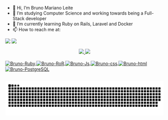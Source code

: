 - 👋 Hi, I’m Bruno Mariano Leite
- 👀 I’m studying Computer Science and working towards being a Full-Stack developer
- 🌱 I’m currently learning Ruby on Rails, Laravel and Docker
- 📫 How to reach me at:
<div>
  
  <a href="https://www.linkedin.com/in/bruno-mariano-leite/" target="_blank"><img src="https://img.shields.io/badge/-LinkedIn-%230077B5?style=for-the-badge&logo=linkedin&logoColor=white" target="_blank"></a>
  <a href="mailto:bmarianoleite4@gmail.com" target="_blank"><img src="https://img.shields.io/badge/Gmail-D14836?style=for-the-badge&logo=gmail&logoColor=white" target="_blank"></a>

 </div>
<!---
nullbr/nullbr is a ✨ special ✨ repository because its `README.md` (this file) appears on your GitHub profile.
You can click the Preview link to take a look at your changes.
--->

<div align="center">
  <a href="https://github.com/nullbr">
  <img height="180em" src="https://github-readme-stats.vercel.app/api?username=nullbr&show_icons=true&theme=aura&include_all_commits=true&count_private=true"/>
  <img height="180em" src="https://github-readme-stats.vercel.app/api/top-langs/?username=nullbr&layout=compact&langs_count=7&theme=aura"/>
</div>
 <div style="display: inline_block"><br>
  <img align="center" alt="Bruno-Ruby" height="50" width="60" src="https://cdn.jsdelivr.net/npm/simple-icons@3.13.0/icons/ruby.svg">
  <img align="center" alt="Bruno-RoR" height="50" width="60" src="https://cdn.jsdelivr.net/npm/simple-icons@3.13.0/icons/rubyonrails.svg">
  <img align="center" alt="Bruno-Js" height="50" width="60" src="https://cdn.jsdelivr.net/gh/devicons/devicon/icons/javascript/javascript-original.svg">
  <img align="center" alt="Bruno-css" height="50" width="60" src="https://cdn.jsdelivr.net/gh/devicons/devicon/icons/css3/css3-original.svg">
  <img align="center" alt="Bruno-html" height="50" width="60" src="https://cdn.jsdelivr.net/gh/devicons/devicon/icons/html5/html5-original.svg">
  <img align="center" alt="Bruno-PostgreSQL" height="50" width="60" src="https://cdn.jsdelivr.net/gh/devicons/devicon/icons/postgresql/postgresql-original.svg">
</div>

  ##
 
 ![Snake animation](https://github.com/nullbr/nullbr/blob/main/.github/github-contribution-grid-snake.svg)